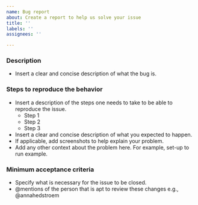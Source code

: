 ```yaml
---
name: Bug report
about: Create a report to help us solve your issue
title: ''
labels: ''
assignees: ''

---
```


### Description
- Insert a clear and concise description of what the bug is.

### Steps to reproduce the behavior
- Insert a description of the steps one needs to take to be able to reproduce the issue.
  - Step 1
  - Step 2
  - Step 3
- Insert a clear and concise description of what you expected to happen.
- If applicable, add screenshots to help explain your problem.
- Add any other context about the problem here. For example, set-up to run example.

### Minimum acceptance criteria
- Specify what is necessary for the issue to be closed.
- @mentions of the person that is apt to review these changes e.g., @annahedstroem
